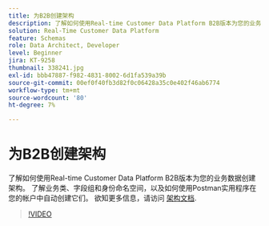 ```yaml
---
title: 为B2B创建架构
description: 了解如何使用Real-time Customer Data Platform B2B版本为您的业务数据创建架构。
solution: Real-Time Customer Data Platform
feature: Schemas
role: Data Architect, Developer
level: Beginner
jira: KT-9258
thumbnail: 338241.jpg
exl-id: bbb47887-f982-4831-8002-6d1fa539a39b
source-git-commit: 00ef0f40fb3d82f0c06428a35c0e402f46ab6774
workflow-type: tm+mt
source-wordcount: '80'
ht-degree: 7%

---
```


# 为B2B创建架构

了解如何使用Real-time Customer Data Platform B2B版本为您的业务数据创建架构。 了解业务类、字段组和身份命名空间，以及如何使用Postman实用程序在您的帐户中自动创建它们。 欲知更多信息，请访问 [架构文档](https://experienceleague.adobe.com/docs/experience-platform/xdm/home.html).

>[!VIDEO](https://video.tv.adobe.com/v/338241?learn=on)

